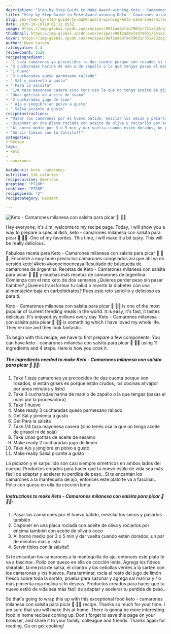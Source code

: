 ```yaml
---
description: "Step-by-Step Guide to Make Award-winning Keto - Camarones milanesa con salsita para picar 🍤 🤤🤗"
title: "Step-by-Step Guide to Make Award-winning Keto - Camarones milanesa con salsita para picar 🍤 🤤🤗"
slug: 265-step-by-step-guide-to-make-award-winning-keto-camarones-milanesa-con-salsita-para-picar
date: 2020-10-10T10:01:11.055Z
image: https://img-global.cpcdn.com/recipes/98f2ad0afad79031/751x532cq70/keto-camarones-milanesa-con-salsita-para-picar-🍤-🤤🤗-foto-principal.jpg
thumbnail: https://img-global.cpcdn.com/recipes/98f2ad0afad79031/751x532cq70/keto-camarones-milanesa-con-salsita-para-picar-🍤-🤤🤗-foto-principal.jpg
cover: https://img-global.cpcdn.com/recipes/98f2ad0afad79031/751x532cq70/keto-camarones-milanesa-con-salsita-para-picar-🍤-🤤🤗-foto-principal.jpg
author: Owen Carson
ratingvalue: 4.4
reviewcount: 1529
recipeingredient:
- "1 taza camarones ya precocidos te das cuenta porque son rosados si estn grises es porque estn crudos los cocinas al vapor por unos minutos y listo"
- "3 cucharadas harina de man o de zapallo o la que tengas pasas el man por la procesadora"
- "1 huevo"
- "3 cucharadas queso parmesano rallado"
- " Sal y pimienta a gusto"
- " Para la salsita"
- "1/4 taza mayonesa casera sino tens usa la que no tenga aceite de girasol ni de soja"
- "Unas gotitas de aceite de ssamo"
- "2 cucharadas jugo de limn"
- " Ajo y jengibre en polvo a gusto"
- " Salsa picante a gusto"
recipeinstructions:
- "Pasar los camarones por él huevo batido, mezclar los secos y pasarlos también"
- "Disponer en una placa rociada con aceite de oliva y rociarlos por encima también con aceite de oliva o coco"
- "Al horno medio por 3 o 5 min y dar vuelta cuando estén dorados, un par de minutos más y listo"
- "Servir tibios con la salsita!!"
categories:
- Recipe
tags:
- keto
- 
- camarones

katakunci: keto  camarones 
nutrition: 116 calories
recipecuisine: American
preptime: "PT20M"
cooktime: "PT38M"
recipeyield: "2"
recipecategory: Dessert

---
```



![Keto - Camarones milanesa con salsita para picar 🍤 🤤🤗](https://img-global.cpcdn.com/recipes/98f2ad0afad79031/751x532cq70/keto-camarones-milanesa-con-salsita-para-picar-🍤-🤤🤗-foto-principal.jpg)

Hey everyone, it's Jim, welcome to my recipe page. Today, I will show you a way to prepare a special dish, keto - camarones milanesa con salsita para picar 🍤 🤤🤗. One of my favorites. This time, I will make it a bit tasty. This will be really delicious.

Fabulosa receta para Keto - Camarones milanesa con salsita para picar 🍤 🤤🤗. Encontré a muy buen precio los camarones congelados así que ahí va mi versión keto! #keto #yococinoencasa Resultado de búsqueda de camarones de argentina. Recetas de Keto - Camarones milanesa con salsita para picar 🍤 🤤🤗 y muchas más recetas de camarones de argentina Comienza con el reto keto de dos semanas ¿Quieres perder peso sin pasar hambre? ¿Quieres transformar tu salud o revertir la diabetes con una alimentación baja en carbohidratos? Pues este reto sencillo y delicioso es para ti.

Keto - Camarones milanesa con salsita para picar 🍤 🤤🤗 is one of the most popular of current trending meals in the world. It is easy, it's fast, it tastes delicious. It's enjoyed by millions every day. Keto - Camarones milanesa con salsita para picar 🍤 🤤🤗 is something which I have loved my whole life. They're nice and they look fantastic.


To begin with this recipe, we have to first prepare a few components. You can have keto - camarones milanesa con salsita para picar 🍤 🤤🤗 using 11 ingredients and 4 steps. Here is how you cook it.

<!--inarticleads1-->

##### The ingredients needed to make Keto - Camarones milanesa con salsita para picar 🍤 🤤🤗:

1. Take 1 taza camarones ya precocidos (te das cuenta porque son rosados, si están grises es porque están crudos, los cocinas al vapor por unos minutos y listo)
1. Take 3 cucharadas harina de maní o de zapallo o la que tengas (pasas el maní por la procesadora)
1. Take 1 huevo
1. Make ready 3 cucharadas queso parmesano rallado
1. Get  Sal y pimienta a gusto
1. Get  Para la salsita
1. Take 1/4 taza mayonesa casera (sino tenés usa la que no tenga aceite de girasol ni de soja)
1. Take Unas gotitas de aceite de sésamo
1. Make ready 2 cucharadas jugo de limón
1. Take  Ajo y jengibre en polvo a gusto
1. Make ready  Salsa picante a gusto


La picazón y el sarpullido son casi siempre simétricos en ambos lados del cuerpo. Productos creados para hacer que tu nuevo estilo de vida sea más fácil de adaptar y acelerar tu perdida de peso.. Si te encantan los camarones a la mantequilla de ajo, entonces este plato te va a fascinar.. Pollo con queso en olla de cocción lenta. 

<!--inarticleads2-->

##### Instructions to make Keto - Camarones milanesa con salsita para picar 🍤 🤤🤗:

1. Pasar los camarones por él huevo batido, mezclar los secos y pasarlos también
1. Disponer en una placa rociada con aceite de oliva y rociarlos por encima también con aceite de oliva o coco
1. Al horno medio por 3 o 5 min y dar vuelta cuando estén dorados, un par de minutos más y listo
1. Servir tibios con la salsita!!


Si te encantan los camarones a la mantequilla de ajo, entonces este plato te va a fascinar.. Pollo con queso en olla de cocción lenta. Agrega los fideos shirataki, la mezcla de salsa, el cilantro y las cebollas verdes a la sartén con los camarones y los huevos. Para terminar, rocía el resto del jugo de limón fresco sobre toda la sartén, prueba para sazonar y agrega sal marina y / o más pimienta roja molida si lo deseas. Productos creados para hacer que tu nuevo estilo de vida sea más fácil de adaptar y acelerar tu perdida de peso.. 

So that's going to wrap this up with this exceptional food keto - camarones milanesa con salsita para picar 🍤 🤤🤗 recipe. Thanks so much for your time. I am sure that you will make this at home. There is gonna be more interesting food in home recipes coming up. Don't forget to save this page on your browser, and share it to your family, colleague and friends. Thanks again for reading. Go on get cooking!
